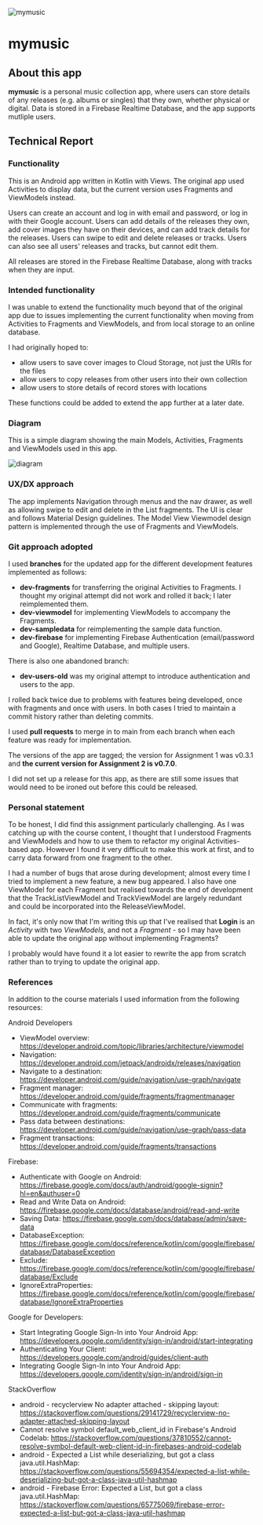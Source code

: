 ![mymusic](https://github.com/ianbl8/mymusic/assets/48052595/3bd81cca-d598-49c4-9197-3cd11af24d18)
# mymusic

## About this app
**mymusic** is a personal music collection app, where users can store details of any releases (e.g. albums or singles) that they own, whether physical or digital. Data is stored in a Firebase Realtime Database, and the app supports mutliple users.

## Technical Report

### Functionality
This is an Android app written in Kotlin with Views. The original app used Activities to display data, but the current version uses Fragments and ViewModels instead.

Users can create an account and log in with email and password, or log in with their Google account. Users can add details of the releases they own, add cover images they have on their devices, and can add track details for the releases. Users can swipe to edit and delete releases or tracks. Users can also see all users' releases and tracks, but cannot edit them.

All releases are stored in the Firebase Realtime Database, along with tracks when they are input.

### Intended functionality
I was unable to extend the functionality much beyond that of the original app due to issues implementing the current functionality when moving from Activities to Fragments and ViewModels, and from local storage to an online database.

I had originally hoped to:
- allow users to save cover images to Cloud Storage, not just the URIs for the files
- allow users to copy releases from other users into their own collection
- allow users to store details of record stores with locations

These functions could be added to extend the app further at a later date.

### Diagram
This is a simple diagram showing the main Models, Activities, Fragments and ViewModels used in this app.

![diagram](https://github.com/ianbl8/mymusic/assets/48052595/83100dc4-1cf3-4cf7-b840-43269ba31090)

### UX/DX approach
The app implements Navigation through menus and the nav drawer, as well as allowing swipe to edit and delete in the List fragments. The UI is clear and follows Material Design guidelines. The Model View Viewmodel design pattern is implemented through the use of Fragments and ViewModels.

### Git approach adopted
I used **branches** for the updated app for the different development features implemented as follows:

- **dev-fragments** for transferring the original Activities to Fragments. I thought my original attempt did not work and rolled it back; I later reimplemented them.
- **dev-viewmodel** for implementing ViewModels to accompany the Fragments.
- **dev-sampledata** for reimplementing the sample data function.
- **dev-firebase** for implementing Firebase Authentication (email/password and Google), Realtime Database, and multiple users.

There is also one abandoned branch:
- **dev-users-old** was my original attempt to introduce authentication and users to the app.

I rolled back twice due to problems with features being developed, once with fragments and once with users. In both cases I tried to maintain a commit history rather than deleting commits.

I used **pull requests** to merge in to main from each branch when each feature was ready for implementation. 

The versions of the app are tagged; the version for Assignment 1 was v0.3.1 and **the current version for Assignment 2 is v0.7.0**.

I did not set up a release for this app, as there are still some issues that would need to be ironed out before this could be released.

### Personal statement
To be honest, I did find this assignment particularly challenging. As I was catching up with the course content, I thought that I understood Fragments and ViewModels and how to use them to refactor my original Activities-based app. However I found it very difficult to make this work at first, and to carry data forward from one fragment to the other.

I had a number of bugs that arose during development; almost every time I tried to implement a new feature, a new bug appeared. I also have one ViewModel for each Fragment but realised towards the end of development that the TrackListViewModel and TrackViewModel are largely redundant and could be incorporated into the ReleaseViewModel.

In fact, it's only now that I'm writing this up that I've realised that **Login**  is an *Activity* with two *ViewModels*, and not a *Fragment* - so I may have been able to update the original app without implementing Fragments?

I probably would have found it a lot easier to rewrite the app from scratch rather than to trying to update the original app.

### References
In addition to the course materials I used information from the following resources:

Android Developers
- ViewModel overview: https://developer.android.com/topic/libraries/architecture/viewmodel
- Navigation: https://developer.android.com/jetpack/androidx/releases/navigation
- Navigate to a destination: https://developer.android.com/guide/navigation/use-graph/navigate
- Fragment manager: https://developer.android.com/guide/fragments/fragmentmanager
- Communicate with fragments: https://developer.android.com/guide/fragments/communicate
- Pass data between destinations: https://developer.android.com/guide/navigation/use-graph/pass-data
- Fragment transactions: https://developer.android.com/guide/fragments/transactions

Firebase:
- Authenticate with Google on Android: https://firebase.google.com/docs/auth/android/google-signin?hl=en&authuser=0
- Read and Write Data on Android: https://firebase.google.com/docs/database/android/read-and-write
- Saving Data: https://firebase.google.com/docs/database/admin/save-data
- DatabaseException: https://firebase.google.com/docs/reference/kotlin/com/google/firebase/database/DatabaseException
- Exclude: https://firebase.google.com/docs/reference/kotlin/com/google/firebase/database/Exclude
- IgnoreExtraProperties: https://firebase.google.com/docs/reference/kotlin/com/google/firebase/database/IgnoreExtraProperties

Google for Developers:
- Start Integrating Google Sign-In into Your Android App: https://developers.google.com/identity/sign-in/android/start-integrating
- Authenticating Your Client: https://developers.google.com/android/guides/client-auth
- Integrating Google Sign-In into Your Android App: https://developers.google.com/identity/sign-in/android/sign-in

StackOverflow
- android - recyclerview No adapter attached - skipping layout: https://stackoverflow.com/questions/29141729/recyclerview-no-adapter-attached-skipping-layout
- Cannot resolve symbol default_web_client_id in Firebase's Android Codelab: https://stackoverflow.com/questions/37810552/cannot-resolve-symbol-default-web-client-id-in-firebases-android-codelab
- android - Expected a List while deserializing, but got a class java.util.HashMap: https://stackoverflow.com/questions/55694354/expected-a-list-while-deserializing-but-got-a-class-java-util-hashmap
- android - Firebase Error: Expected a List, but got a class java.util.HashMap: https://stackoverflow.com/questions/65775069/firebase-error-expected-a-list-but-got-a-class-java-util-hashmap
